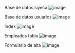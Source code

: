 Base de datos siyeca 
![image](https://github.com/user-attachments/assets/7435af35-9c74-4494-883b-c61bd1bef2a2)

Base de datos usuarios
![image](https://github.com/user-attachments/assets/b84c330f-b483-4835-b1a0-2cf09a32f364)


Index 
![image](https://github.com/user-attachments/assets/5b3210ec-59f2-4486-a5cf-536d24348dce)

Empleados tabla
![image](https://github.com/user-attachments/assets/4bc1201a-556a-45ba-a27a-4c14a325dd90)

Formulario de alta
![image](https://github.com/user-attachments/assets/cf32d96e-5f79-4568-b5d3-236a32d9502e)





